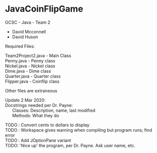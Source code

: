 # JavaCoinFlipGame

GCSC - Java - Team 2  
  
* David Mcconnell  
* David Huson  
  
Required Files:  

Team2Project2.java - Main Class  
Penny.java  - Penny class  
Nickel.java - Nickel class  
Dime.java - Dime class  
Quarter.java - Quarter class  
Flipper.java - Coinflip class  
  
Other files are extraneous

Update 2 Mar 2020:  
Docstrings needed per Dr. Payne:  
&nbsp;&nbsp;&nbsp;&nbsp;&nbsp;&nbsp;Classes: Description, name, last modified  
&nbsp;&nbsp;&nbsp;&nbsp;&nbsp;&nbsp;Methods: What they do  

TODO : Convert cents to dollars to display  
TODO : Workspace gives warning when compiling but program runs; find error  
TODO : Add JOptionPane variant  
TODO: 'Nice up' the program, per Dr. Payne. Ask user name, etc.  
